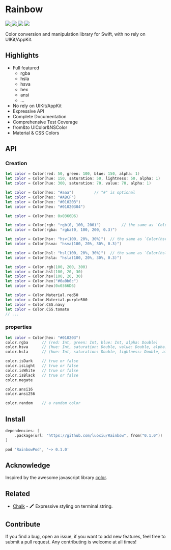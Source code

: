 # Rainbow

<p>
<a href="https://github.com/luoxiu/Rainbow/actions">
  <img src="https://github.com/luoxiu/Rainbow/workflows/Swift/badge.svg">
</a>
<a href="https://github.com/luoxiu/Rainbow/releases">
  <img src="https://img.shields.io/github/tag/luoxiu/Rainbow.svg">
</a>
<img src="https://img.shields.io/badge/platform-iOS%20%7C%20macOS%20%7C%20watchOS%20%7C%20tvOS%20%7C%20Linux-lightgrey.svg">
<img src="https://img.shields.io/github/license/luoxiu/Rainbow.svg">
</p>
<p>Color conversion and manipulation library for Swift, with no rely on UIKit/AppKit.</p>

## Highlights

- Full featured
	- rgba
	- hsla
	- hsva
	- hex
	- ansi
	- ...
- No rely on UIKit/AppKit
- Expressive API
- Complete Documentation
- Comprehensive Test Coverage
- from&to UIColor&NSColor
- Material & CSS Colors

## API

### Creation

```swift
let color = Color(red: 50, green: 100, blue: 150, alpha: 1)
let color = Color(hue: 150, saturation: 50, lightness: 50, alpha: 1)
let color = Color(hue: 300, saturation: 70, value: 70, alpha: 1)

let color = Color(hex: "#aaa")         // "#" is optional
let color = Color(hex: "#ABCF")        
let color = Color(hex: "#010203")      
let color = Color(hex: "#01020304")    

let color = Color(hex: 0x0366D6)

let color = Color(rgb: "rgb(0, 100, 200)")         // the same as `Color(rgba:)"
let color = Color(rgba: "rgba(0, 100, 200, 0.3)")

let color = Color(hsv: "hsv(100, 20%, 30%)")  // the same as `Color(hsva:)"
let color = Color(hsva: "hsva(100, 20%, 30%, 0.3)")

let color = Color(hsl: "hsl(100, 20%, 30%)")  // the same as `Color(hsla:)"
let color = Color(hsla: "hsla(100, 20%, 30%, 0.3)")

let color = Color.rgb(100, 200, 300)
let color = Color.hsl(100, 20, 30)
let color = Color.hsv(100, 20, 30)
let color = Color.hex("#0a0b0c")
let color = Color.hex(0x0366D6)

let color = Color.Material.red50
let color = Color.Material.purple500
let color = Color.CSS.navy
let color = Color.CSS.tomato
// ...
```

### properties

```swift
let color = Color(hex: "#010203")
color.rgba      // (red: Int, green: Int, blue: Int, alpha: Double)
color.hsva      // (hue: Int, saturation: Double, value: Double, alpha: Double)
color.hsla      // (hue: Int, saturation: Double, lightness: Double, alpha: Double)

color.isDark    // true or false
color.isLight   // true or false
color.isWhite   // true or false
color.isBlack   // true or false
color.negate

color.ansi16
color.ansi256

color.random    // a random color
```

## Install

```swift
dependencies: [
    .package(url: "https://github.com/luoxiu/Rainbow", from("0.1.0"))
]
```

```ruby
pod 'RainbowPod', '~> 0.1.0'
```

## Acknowledge

Inspired by the awesome javascript library [color](https://github.com/Qix-/color).

## Related

- [Chalk](https://github.com/luoxiu/Chalk) - 🖍 Expressive styling on terminal string.

## Contribute

If you find a bug, open an issue, if you want to add new features, feel free to submit a pull request. Any contributing is welcome at all times!

